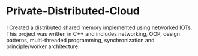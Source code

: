 # Private-Distributed-Cloud

I Created a distributed shared memory implemented using networked IOTs. 
This project was written in C++ and includes networking, OOP, design patterns, 
multi-threaded programming, synchronization and principle/worker architecture.
